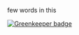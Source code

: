 few words in this


[![Greenkeeper badge](https://badges.greenkeeper.io/slopez15/how-to-npm.svg)](https://greenkeeper.io/)